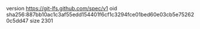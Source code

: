 version https://git-lfs.github.com/spec/v1
oid sha256:887bb10ac1c3af55edd154401f6cf1c3294fce01bed60e03cb5e752620c5dd47
size 2301
